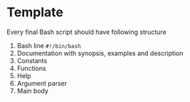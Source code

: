 # Template

Every final Bash script should have following structure

1. Bash line `#!/bin/bash`
2. Documentation with synopsis, examples and description
3. Constants
4. Functions
5. Help
6. Argument parser
7. Main body
